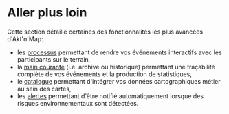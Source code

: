 # Aller plus loin

Cette section détaille certaines des fonctionnalités les plus avancées d'Akt'n'Map:
* les [processus](./workflow.md) permettant de rendre vos événements interactifs avec les participants sur le terrain,
* la [main courante](./archiving.md) (i.e. archive ou historique) permettant une traçabilité complète de vos événements et la production de statistiques,
* le [catalogue](./catalog.md) permettant d'intégrer vos données cartographiques métier au sein des cartes,
* les [alertes](./alert.md) permettant d'être notifié automatiquement lorsque des risques environnementaux sont détectées.


